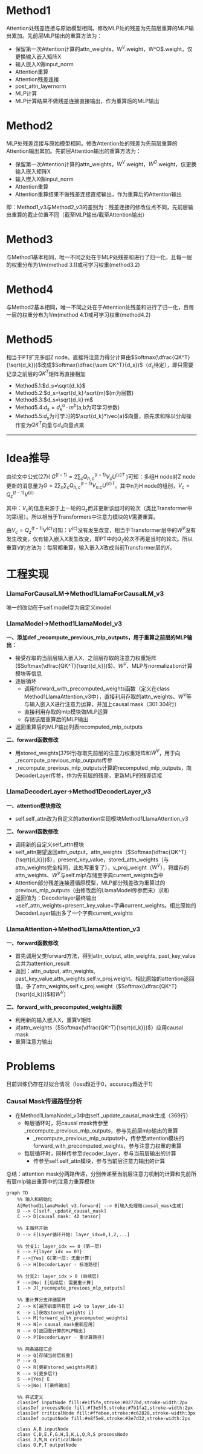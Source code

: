 # Method1
Attention处残差连接与原始模型相同。修改MLP处的残差为先前层重算的MLP输出累加。先前层MLP输出的重算方法为：
* 保留第一次Attention计算的attn_weights，$W^V$.weight$，$W^O$.weight，仅更换输入嵌入矩阵X
* 输入嵌入X做input_norm
* Attention重算
* Attention残差连接
* post_attn_layernorm
* MLP计算
* MLP计算结果不做残差连接直接输出，作为重算后的MLP输出

# Method2
MLP处残差连接与原始模型相同。修改Attention处的残差为先前层重算的Attention输出累加。先前层Attention输出的重算方法为：
* 保留第一次Attention计算的attn_weights，$W^V$.weight，$W^O$.weight，仅更换输入嵌入矩阵X
* 输入嵌入X做input_norm
* Attention重算
* Attention重算结果不做残差连接直接输出，作为重算后的Attention输出

即：Method1_v3与Method2_v3的差别为：残差连接的修改位点不同，先前层输出重算的截止位置不同（截至MLP输出/截至Attention输出）

# Method3
与Method1基本相同，唯一不同之处在于MLP处残差和进行了归一化，且每一层的权重分布为1/m(method 3.1)或可学习权重(method3.2)

# Method4
与Method2基本相同，唯一不同之处在于Attention处残差和进行了归一化，且每一层的权重分布为1/m(method 4.1)或可学习权重(method4.2)

# Method5
相当于PT扩充多组Z node。直接将注意力得分计算由$Softmax(\dfrac{QK^T}{\sqrt{d_k}})$改成$Softmax(\dfrac{\sum QK^T}{d_s})$（$d_s$待定），即只需要记录之前层的$QK^T$矩阵再直接相加

* Method5.1:$d_s=\sqrt{d_k}$
* Method5.2:$d_s=\sqrt{d_k}·\sqrt{m}$(m为层数)
* Method5.3:$d_s=\sqrt{d_k}·m$
* Method5.4:$d_s=d_k^a·m^b$(a,b为可学习参数)
* Method5.5:$d_s$为可学习的$\sqrt{d_k}*\vec{a}$向量，原先求和除以分母操作变为$QK^T$向量与$d_s$向量点乘

---



# Idea推导

由论文中公式(27)( $G^{(t-1)}=2\sum_c{Q_{h,c}^{(t-1)}V_cU^{(c)T}}$ )可知：多组H node对Z node更新的消息量为$G=2\sum_n \sum_c {Q_{h,c}^{(t-1)}V_{n.c}U^{(c)T}}$。其中n为H node的组别，$V_c=Q_z^{(t-1)}V^{(c)}$

其中：$V_c$的信息来源于上一轮的$Q_z$而非更新该组时的轮次（类比Transformer中的第i层）。所以相当于Transformers中注意力模块的$V$需要重算。

由$V_c=Q_z^{(t-1)}V^{(c)}$可知：$V^{(c)}$没有发生改变，相当于Transformer层中的$W^V$没有发生改变，仅有输入嵌入$X$发生改变，即PT中的$Q_Z$轮次不再是当时的轮次。所以重算$V$的方法为：每层都重算，输入嵌入$X$改成当前Transformer层的$X$。


# 工程实现

### LlamaForCausalLM->Method1LlamaForCausalLM_v3
唯一的改动在于self.model变为自定义model

### LlamaModel->Method1LlamaModel_v3

**一、添加def _recompute_previous_mlp_outputs，用于重算之前层的MLP输出：**
* 接受存取的当前层输入嵌入X、之前层存取的注意力权重矩阵($Softmax(\dfrac{QK^T}{\sqrt{d_k}})$)、$W^V$、MLP与normalization计算模块等信息
* 逐层循环
  * 调用forward_with_precomputed_weights函数（定义在class Method1LlamaAttention_v3中），直接利用存取的attn_weights、$W^V$等与输入嵌入X进行注意力运算，并加上causal mask（301 304行）
  * 直接利用存取的mlp模块做MLP运算
  * 存储该层重算后的MLP输出
* 返回重算后的MLP输出列表recomputed_mlp_outputs

**二、forward函数修改**
* 用stored_weights(379行)存取先前层的注意力权重矩阵和$W^V$，用于向_recompute_previous_mlp_outputs传参
* _recompute_previous_mlp_outputs计算的recomputed_mlp_outputs，向DecoderLayer传参，作为先前层的残差，更新MLP的残差连接

### LlamaDecoderLayer->Method1DecoderLayer_v3

**一、attention模块修改**
* self.self_attn改为自定义的attention实现模块Method1LlamaAttention_v3

**二、forward函数修改**
* 调用新的自定义self_attn模块
* self_attn期望返回attn_output，attn_weights（$Softmax(\dfrac{QK^T}{\sqrt{d_k}})$），present_key_value，stored_attn_weights（与attn_weights完全相同，此处写重复了），v_proj_weight（$W^V$），将缓存的attn_weights、$W^V$与self.mlp\存储至字典current_weights当中
* Attention部分残差连接遵循原模型，MLP部分残差改为重算过的previous_mlp_outputs（由修改后的LlamaModel传参而来）求和
* 返回值为：Decoderlayer最终输出+self_attn_weights+present_key_value+字典current_weights。相比原始的DecoderLayer输出多了一个字典current_weights

### LlamaAttention->Method1LlamaAttention_v3

**一、forward函数修改**
* 首先调用父类forward方法，得到attn_output, attn_weights, past_key_value合并为attention_result
* 返回：attn_output, attn_weights, past_key_value,attn_weights,self.v_proj.weight。相比原始的attention返回值，多了attn_weights,self.v_proj.weight（$Softmax(\dfrac{QK^T}{\sqrt{d_k}})$和$W^V$）

**二、forward_with_precomputed_weights函数**
* 利用新的输入嵌入X，重算V矩阵
* 对attn_weights（$Softmax(\dfrac{QK^T}{\sqrt{d_k}})$）应用causal mask
* 重算注意力输出

# Problems

目前训练仍存在过拟合情况（loss趋近于0，accuracy趋近于1）

### Causal Mask传递路径分析

* 在Method1LlamaNodel_v3中由self._update_causal_mask生成（369行）
  * 每层循环时，将causal mask传参至_recompute_previous_mlp_outputs，参与先前层mlp输出的重算
    * _recompute_previous_mlp_outputs中，传参至attention模块的forward_with_precomputed_weights，参与注意力权重的重算
  * 每层循环时，同样传参至decoder_layer，参与当前层输出的计算
    * 传参至self.self_attn模块，参与当前层注意力输出的计算

总结：attention mask分两路传递，分别传递至当前层注意力机制的计算和先前所有层mlp输出重算中的注意力重算模块

```mermaid
graph TD
    %% 输入和初始化
    A[Method1LlamaModel_v3.forward] --> B[输入处理和causal_mask生成]
    B --> C[self._update_causal_mask]
    C --> D[causal_mask: 4D tensor]
    
    %% 主循环开始
    D --> E[Layer循环开始: layer_idx=0,1,2,...]
    
    %% 分支1: layer_idx == 0 (第一层)
    E --> F{layer_idx == 0?}
    F -->|Yes| G[第一层: 无重计算]
    G --> H[DecoderLayer - 标准路径]
    
    %% 分支2: layer_idx > 0 (后续层)
    F -->|No| I[后续层: 需要重计算]
    I --> J[_recompute_previous_mlp_outputs]
    
    %% 重计算分支详细展开
    J --> K[遍历前面所有层 i=0 to layer_idx-1]
    K --> L[获取stored_weights i]
    L --> M[forward_with_precomputed_weights]
    M --> N[🔥 causal_mask重新应用]
    N --> O[返回重计算的MLP输出]
    O --> P[DecoderLayer - 重计算路径]
    
    %% 两条路径汇合
    H --> Q[存储当前层权重]
    P --> Q
    Q --> R[更新stored_weights列表]
    R --> S{更多层?}
    S -->|Yes| E
    S -->|No| T[最终输出]
    
    %% 样式定义
    classDef inputNode fill:#e1f5fe,stroke:#0277bd,stroke-width:2px
    classDef processNode fill:#f3e5f5,stroke:#7b1fa2,stroke-width:2px
    classDef criticalNode fill:#ffebee,stroke:#c62828,stroke-width:3px
    classDef outputNode fill:#e8f5e8,stroke:#2e7d32,stroke-width:2px
    
    class A,B inputNode
    class C,D,E,F,G,H,I,K,L,Q,R,S processNode
    class J,M,N criticalNode
    class O,P,T outputNode
```